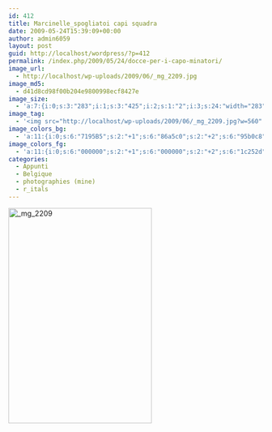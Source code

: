 ```yaml
---
id: 412
title: Marcinelle_spogliatoi capi squadra
date: 2009-05-24T15:39:09+00:00
author: admin6059
layout: post
guid: http://localhost/wordpress/?p=412
permalink: /index.php/2009/05/24/docce-per-i-capo-minatori/
image_url:
  - http://localhost/wp-uploads/2009/06/_mg_2209.jpg
image_md5:
  - d41d8cd98f00b204e9800998ecf8427e
image_size:
  - 'a:7:{i:0;s:3:"283";i:1;s:3:"425";i:2;s:1:"2";i:3;s:24:"width="283" height="425"";s:4:"bits";s:1:"8";s:8:"channels";s:1:"3";s:4:"mime";s:10:"image/jpeg";}'
image_tag:
  - '<img src="http://localhost/wp-uploads/2009/06/_mg_2209.jpg?w=560" class="aligncenter size-full wp-image-411" title="_mg_2209"   alt="_mg_2209"    />'
image_colors_bg:
  - 'a:11:{i:0;s:6:"7195B5";s:2:"+1";s:6:"86a5c0";s:2:"+2";s:6:"95b0c8";s:2:"+3";s:6:"b9cbdb";s:2:"+4";s:6:"dbe4ec";s:2:"+5";s:6:"f1f5f8";i:-1;s:6:"607f9a";i:-2;s:6:"557088";i:-3;s:6:"394b5b";i:-4;s:6:"1c252d";i:-5;s:6:"0b0f12";}'
image_colors_fg:
  - 'a:11:{i:0;s:6:"000000";s:2:"+1";s:6:"000000";s:2:"+2";s:6:"1c252d";s:2:"+3";s:6:"394b5b";s:2:"+4";s:6:"394b5b";s:2:"+5";s:6:"557088";i:-1;s:6:"ffffff";i:-2;s:6:"ffffff";i:-3;s:6:"b9cbdb";i:-4;s:6:"95b0c8";i:-5;s:6:"95b0c8";}'
categories:
  - Appunti
  - Belgique
  - photographies (mine)
  - r_itals
---
```

[<img class="aligncenter wp-image-411 size-full" title="_mg_2209" src="http://blog.martasmaldone.eu/wp-content/uploads/2009/06/mg_2209.jpg" alt="_mg_2209" width="283" height="425" srcset="http://blog.martasmaldone.eu/wp-content/uploads/2009/06/mg_2209.jpg 283w, http://blog.martasmaldone.eu/wp-content/uploads/2009/06/mg_2209-200x300.jpg 200w" sizes="(max-width: 283px) 100vw, 283px" />](http://blog.martasmaldone.eu/wp-content/uploads/2009/06/mg_2209.jpg)
